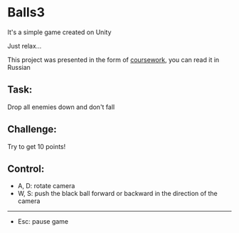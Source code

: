 # Balls3
It's a simple game created on Unity

Just relax...

This project was presented in the form of [coursework](https://docs.google.com/document/d/1ug8CSgl1ltGfpGIjSHpLltO9HuDuOa7j/edit?usp=sharing&ouid=101694022103918966626&rtpof=true&sd=true), you can read it in Russian

## Task:
Drop all enemies down and don't fall

## Сhallenge:
Try to get 10 points!

## Control:
- A, D: rotate camera
- W, S: push the black ball forward or backward in the direction of the camera
---
- Esc: pause game

